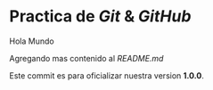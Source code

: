 # Practica de _Git_ & _GitHub_

Hola Mundo

Agregando mas contenido al _README.md_

Este commit es para oficializar nuestra version **1.0.0**.
